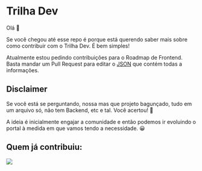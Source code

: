 # Trilha Dev

Olá 👋

Se você chegou até esse repo é porque está querendo saber mais sobre como contribuir com o Trilha Dev. É bem simples!

Atualmente estou pedindo contribuições para o Roadmap de Frontend. Basta mandar um Pull Request para editar o [JSON](https://github.com/flaviojmendes/trilhadev/blob/main/src/frontend.ts) que contém todas a informações.

## Disclaimer

Se você está se perguntando, nossa mas que projeto bagunçado, tudo em um arquivo só, não tem Backend, etc e tal. Você acertou! 🙈

A ideia é inicialmente engajar a comunidade e então podemos ir evoluindo o portal à medida em que vamos tendo a necessidade. 😀


## Quem já contribuiu:

<a href = "https://github.com/flaviojmendes/trilhainfo/graphs/contributors">
  <img src = "https://contrib.rocks/image?repo=flaviojmendes/trilhainfo"/>
</a>